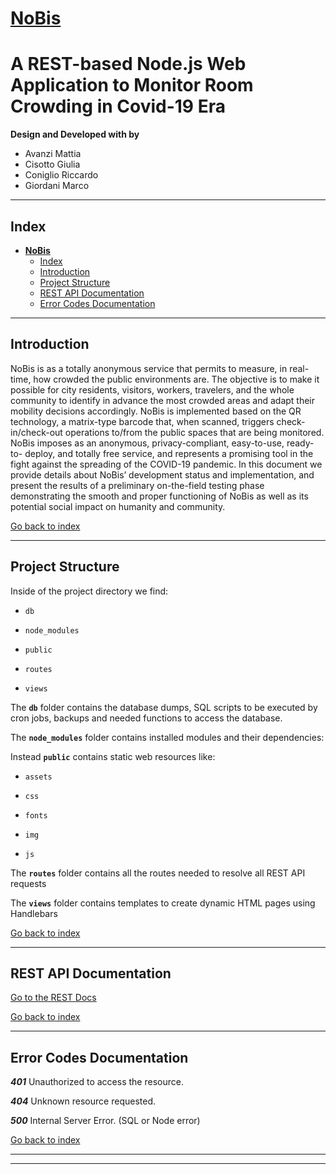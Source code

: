# **[NoBis](https://nobis.dei.unipd.it)**
# A REST-based Node.js Web Application to Monitor Room Crowding in Covid-19 Era

**Design and Developed with by** 
* Avanzi Mattia
* Cisotto Giulia
* Coniglio Riccardo
* Giordani Marco
***

## Index
- [**NoBis**](#nobis)
  - [Index](#index)
  - [Introduction](#introduction)
  - [Project Structure](#project-structure)
  - [REST API Documentation](#rest-api-documentation)
  - [Error Codes Documentation](#error-codes-documentation)

***
## Introduction

NoBis is as a totally anonymous service that permits to measure, in real-time, how crowded the public environments are. The objective is to make it possible for city residents, visitors, workers, travelers, and the whole community to identify in advance the most crowded areas and adapt their mobility decisions accordingly. NoBis is implemented based on the QR technology, a matrix-type barcode that, when scanned, triggers check-in/check-out operations to/from the public spaces that are being monitored. NoBis imposes as an anonymous, privacy-compliant, easy-to-use, ready-to- deploy, and totally free service, and represents a promising tool in the fight against the spreading of the COVID-19 pandemic. In this document we provide details about NoBis’ development status and implementation, and present the results of a preliminary on-the-field testing phase demonstrating the smooth and proper functioning of NoBis as well as its potential social impact on humanity and community.

[Go back to index](#index)

***
## Project Structure

Inside of the project directory we find:

  *   ``db``
  
  *   ``node_modules``

  *   ``public``

  *   ``routes``

  *   ``views``



The **``db``** folder contains the database dumps, SQL scripts to be executed by cron jobs, backups and needed functions to access the database.

The **``node_modules``** folder contains installed modules and their dependencies:

Instead **``public``** contains static web resources like:

  *  ``assets`` 

  *  ``css`` 

  *  ``fonts`` 

  *  ``img`` 

  *  ``js`` 


The **``routes``** folder contains all the routes needed to resolve all REST API requests

The **``views``** folder contains templates to create dynamic HTML pages using Handlebars

[Go back to index](#index)

***
## REST API Documentation
[Go to the REST Docs](REST.md)

[Go back to index](#index)

***

## Error Codes Documentation

***401*** Unauthorized to access the resource.

***404*** Unknown resource requested. 

***500*** Internal Server Error. (SQL or Node error)

[Go back to index](#index)

***

***
